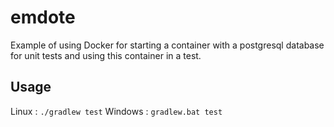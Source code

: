 emdote
======

Example of using Docker for starting a container with a postgresql database for unit tests and using this container in a test.

Usage
-----

  Linux : ``./gradlew test``
Windows : ``gradlew.bat test``

